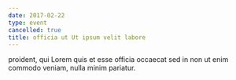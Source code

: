 ```yaml
---
date: 2017-02-22
type: event
cancelled: true
title: officia ut Ut ipsum velit labore
---
```

proident, qui Lorem quis et esse officia occaecat sed in non ut enim commodo veniam, nulla minim pariatur.